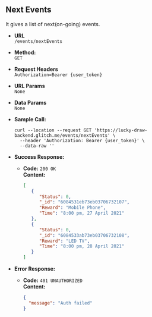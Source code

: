 **Next Events**
----
  It gives a list of next(on-going) events.

* **URL**  
  `/events/nextEvents`

* **Method:**  
  `GET` 
  
*  **Request Headers**  
  `Authorization=Bearer {user_token}` 
  
*  **URL Params**  
    `None`

* **Data Params**  
  `None`
      
* **Sample Call:**
  ```curl
  curl --location --request GET 'https://lucky-draw-backend.glitch.me/events/nextEvents' \
    --header 'Authorization: Bearer {user_token}' \
    --data-raw ''
  ```
   
* **Success Response:**

  * **Code:** `200 OK` <br />
    **Content:**  
    ```json
    [
       {
          "Status": 0,
          "_id": "6084531eb73eb03706732107",
          "Reward": "Mobile Phone",
          "Time": "8:00 pm, 27 April 2021"
       },
       {
          "Status": 0,
          "_id": "6084533ab73eb03706732108",
          "Reward": "LED TV",
          "Time": "8:00 pm, 28 April 2021"
       }
    ]
    ```
 
* **Error Response:**

  * **Code:** `401 UNAUTHORIZED` <br />
    **Content:**  
    ```json
    {
      "message": "Auth failed"
    }
    ```
